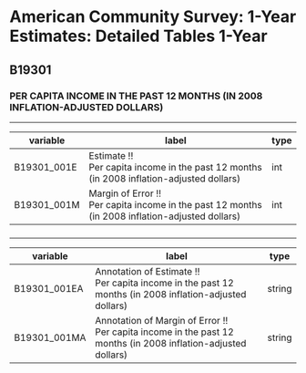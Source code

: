 # American Community Survey: 1-Year Estimates: Detailed Tables 1-Year

## B19301

### PER CAPITA INCOME IN THE PAST 12 MONTHS (IN 2008 INFLATION-ADJUSTED DOLLARS)

___

| variable | label | type |
| ----- | ----- | ----- |
| B19301_001E | Estimate !!<br>Per capita income in the past 12 months (in 2008 inflation-adjusted dollars) | int |
| B19301_001M | Margin of Error !!<br>Per capita income in the past 12 months (in 2008 inflation-adjusted dollars) | int |
### 

___

| variable | label | type |
| ----- | ----- | ----- |
| B19301_001EA | Annotation of Estimate !!<br>Per capita income in the past 12 months (in 2008 inflation-adjusted dollars) | string |
| B19301_001MA | Annotation of Margin of Error !!<br>Per capita income in the past 12 months (in 2008 inflation-adjusted dollars) | string |

